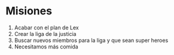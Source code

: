 # Misiones

1. Acabar con el plan de Lex
2. Crear la liga de la justicia
3. Buscar nuevos miembros para la liga y que sean super heroes
4. Necesitamos más comida


